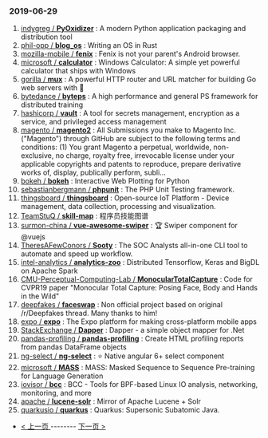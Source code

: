 ### 2019-06-29 
1. [indygreg / **PyOxidizer**](https://github.com/indygreg/PyOxidizer) : A modern Python application packaging and distribution tool
1. [phil-opp / **blog_os**](https://github.com/phil-opp/blog_os) : Writing an OS in Rust
1. [mozilla-mobile / **fenix**](https://github.com/mozilla-mobile/fenix) : Fenix is not your parent's Android browser.
1. [microsoft / **calculator**](https://github.com/microsoft/calculator) : Windows Calculator: A simple yet powerful calculator that ships with Windows
1. [gorilla / **mux**](https://github.com/gorilla/mux) : A powerful HTTP router and URL matcher for building Go web servers with 🦍
1. [bytedance / **byteps**](https://github.com/bytedance/byteps) : A high performance and general PS framework for distributed training
1. [hashicorp / **vault**](https://github.com/hashicorp/vault) : A tool for secrets management, encryption as a service, and privileged access management
1. [magento / **magento2**](https://github.com/magento/magento2) : All Submissions you make to Magento Inc. ("Magento") through GitHub are subject to the following terms and conditions: (1) You grant Magento a perpetual, worldwide, non-exclusive, no charge, royalty free, irrevocable license under your applicable copyrights and patents to reproduce, prepare derivative works of, display, publically perform, subli…
1. [bokeh / **bokeh**](https://github.com/bokeh/bokeh) : Interactive Web Plotting for Python
1. [sebastianbergmann / **phpunit**](https://github.com/sebastianbergmann/phpunit) : The PHP Unit Testing framework.
1. [thingsboard / **thingsboard**](https://github.com/thingsboard/thingsboard) : Open-source IoT Platform - Device management, data collection, processing and visualization.
1. [TeamStuQ / **skill-map**](https://github.com/TeamStuQ/skill-map) : 程序员技能图谱
1. [surmon-china / **vue-awesome-swiper**](https://github.com/surmon-china/vue-awesome-swiper) : 🏆 Swiper component for @vuejs
1. [TheresAFewConors / **Sooty**](https://github.com/TheresAFewConors/Sooty) : The SOC Analysts all-in-one CLI tool to automate and speed up workflow.
1. [intel-analytics / **analytics-zoo**](https://github.com/intel-analytics/analytics-zoo) : Distributed Tensorflow, Keras and BigDL on Apache Spark
1. [CMU-Perceptual-Computing-Lab / **MonocularTotalCapture**](https://github.com/CMU-Perceptual-Computing-Lab/MonocularTotalCapture) : Code for CVPR19 paper "Monocular Total Capture: Posing Face, Body and Hands in the Wild"
1. [deepfakes / **faceswap**](https://github.com/deepfakes/faceswap) : Non official project based on original /r/Deepfakes thread. Many thanks to him!
1. [expo / **expo**](https://github.com/expo/expo) : The Expo platform for making cross-platform mobile apps
1. [StackExchange / **Dapper**](https://github.com/StackExchange/Dapper) : Dapper - a simple object mapper for .Net
1. [pandas-profiling / **pandas-profiling**](https://github.com/pandas-profiling/pandas-profiling) : Create HTML profiling reports from pandas DataFrame objects
1. [ng-select / **ng-select**](https://github.com/ng-select/ng-select) : ⭐️ Native angular 6+ select component
1. [microsoft / **MASS**](https://github.com/microsoft/MASS) : MASS: Masked Sequence to Sequence Pre-training for Language Generation
1. [iovisor / **bcc**](https://github.com/iovisor/bcc) : BCC - Tools for BPF-based Linux IO analysis, networking, monitoring, and more
1. [apache / **lucene-solr**](https://github.com/apache/lucene-solr) : Mirror of Apache Lucene + Solr
1. [quarkusio / **quarkus**](https://github.com/quarkusio/quarkus) : Quarkus: Supersonic Subatomic Java. 

- [ < 上一页 ](https://github.com/able8/github-trending-daily-record/blob/master/2019-06-28.md) -------- [ 下一页 > ](https://github.com/able8/github-trending-daily-record/blob/master/2019-06-30.md)